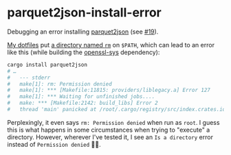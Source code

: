 # parquet2json-install-error

Debugging an error installing [parquet2json] (see [#19]).

[My dotfiles][runsascoded/.rc] put [a directory named `rm`][git-helpers/rm] on `$PATH`, which can lead to an error like this (while building the [openssl-sys] dependency):

```bash
cargo install parquet2json
# …
#   --- stderr
#   make[1]: rm: Permission denied
#   make[1]: *** [Makefile:11815: providers/liblegacy.a] Error 127
#   make[1]: *** Waiting for unfinished jobs....
#   make: *** [Makefile:2142: build_libs] Error 2
#   thread 'main' panicked at /root/.cargo/registry/src/index.crates.io-6f17d22bba15001f/openssl-src-300.1.5+3.1.3/src/lib.rs:577:9:
```

Perplexingly, it even says `rm: Permission denied` when run as `root`. I guess this is what happens in some circumstances when trying to "execute" a directory. However, wherever I've tested it, I see an `Is a directory` error instead of `Permission denied` 🤷‍♂️.

[parquet2json]: https://github.com/jupiter/parquet2json
[#19]: https://github.com/jupiter/parquet2json/issues/19
[runsascoded/.rc]: https://github.com/runsascoded/.rc
[git-helpers/rm]: https://github.com/ryan-williams/git-helpers/tree/78ecd302c20fe0560990319fdb285662796fb29e/rm
[openssl-sys]: https://github.com/sfackler/rust-openssl
